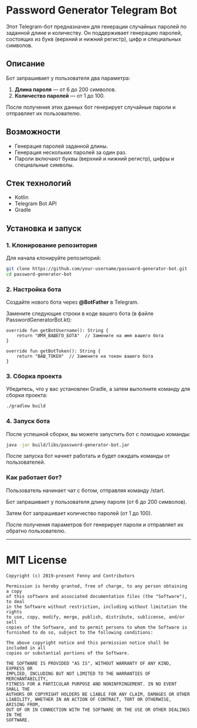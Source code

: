 # Password Generator Telegram Bot

Этот Telegram-бот предназначен для генерации случайных паролей по заданной длине и количеству. Он поддерживает генерацию паролей, состоящих из букв (верхний и нижний регистр), цифр и специальных символов.

## Описание

Бот запрашивает у пользователя два параметра:

1. **Длина пароля** — от 6 до 200 символов.
2. **Количество паролей** — от 1 до 100.

После получения этих данных бот генерирует случайные пароли и отправляет их пользователю.

## Возможности

- Генерация паролей заданной длины.
- Генерация нескольких паролей за один раз.
- Пароли включают буквы (верхний и нижний регистр), цифры и специальные символы.

## Стек технологий

- Kotlin
- Telegram Bot API
- Gradle

## Установка и запуск

### 1. Клонирование репозитория

Для начала клонируйте репозиторий:

```bash
git clone https://github.com/your-username/password-generator-bot.git
cd password-generator-bot
```

### 2. Настройка бота

Создайте нового бота через **@BotFather** в Telegram.

Замените следующие строки в коде вашего бота (в файле PasswordGeneratorBot.kt):

```
override fun getBotUsername(): String {
    return "ИМЯ_ВАШЕГО_БОТА"  // Замените на имя вашего бота
}

override fun getBotToken(): String {
    return "ВАШ_ТОКЕН"  // Замените на токен вашего бота
}
```

### 3. Сборка проекта

Убедитесь, что у вас установлен Gradle, а затем выполните команду для сборки проекта:

```bash
./gradlew build
```

### 4. Запуск бота

После успешной сборки, вы можете запустить бот с помощью команды:

```bash
java -jar build/libs/password-generator-bot.jar
```

После запуска бот начнет работать и будет ожидать команды от пользователей.

### Как работает бот?

Пользователь начинает чат с ботом, отправляя команду /start.

Бот запрашивает у пользователя длину пароля (от 6 до 200 символов).

Затем бот запрашивает количество паролей (от 1 до 100).

После получения параметров бот генерирует пароли и отправляет их обратно пользователю.

--------------------------------------------------------------------------------------

# MIT License

```
Copyright (c) 2019-present Fenny and Contributors

Permission is hereby granted, free of charge, to any person obtaining a copy
of this software and associated documentation files (the "Software"), to deal
in the Software without restriction, including without limitation the rights
to use, copy, modify, merge, publish, distribute, sublicense, and/or sell
copies of the Software, and to permit persons to whom the Software is
furnished to do so, subject to the following conditions:

The above copyright notice and this permission notice shall be included in all
copies or substantial portions of the Software.

THE SOFTWARE IS PROVIDED "AS IS", WITHOUT WARRANTY OF ANY KIND, EXPRESS OR
IMPLIED, INCLUDING BUT NOT LIMITED TO THE WARRANTIES OF MERCHANTABILITY,
FITNESS FOR A PARTICULAR PURPOSE AND NONINFRINGEMENT. IN NO EVENT SHALL THE
AUTHORS OR COPYRIGHT HOLDERS BE LIABLE FOR ANY CLAIM, DAMAGES OR OTHER
LIABILITY, WHETHER IN AN ACTION OF CONTRACT, TORT OR OTHERWISE, ARISING FROM,
OUT OF OR IN CONNECTION WITH THE SOFTWARE OR THE USE OR OTHER DEALINGS IN THE
SOFTWARE.
```

